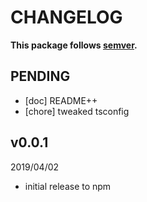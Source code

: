 # CHANGELOG
**This package follows [semver](https://semver.org/).**

## PENDING
* [doc] README++
* [chore] tweaked tsconfig

## v0.0.1
2019/04/02
* initial release to npm
